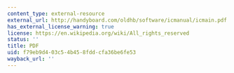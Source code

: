 ```yaml
---
content_type: external-resource
external_url: http://handyboard.com/oldhb/software/icmanual/icmain.pdf
has_external_license_warning: true
license: https://en.wikipedia.org/wiki/All_rights_reserved
status: ''
title: PDF
uid: f79eb9d4-03c5-4b45-8fdd-cfa36be6fe53
wayback_url: ''
---
```


